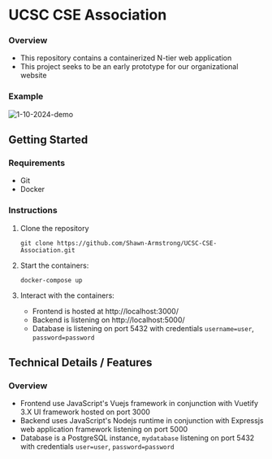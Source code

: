 # UCSC CSE Association

### Overview 
- This repository contains a containerized N-tier web application
- This project seeks to be an early prototype for our organizational website

### Example

<p>
  <img src="https://gist.github.com/assets/80125540/18b43b24-09ff-495c-b739-c496040c7407" alt="1-10-2024-demo">
</p>


## Getting Started

### Requirements
- Git
- Docker

### Instructions
1. Clone the repository 
     
    ```Console
    git clone https://github.com/Shawn-Armstrong/UCSC-CSE-Association.git
    ```
2. Start the containers:
   
    ```
    docker-compose up
    ```
3. Interact with the containers:
   - Frontend is hosted at http://localhost:3000/
   - Backend is listening on http://localhost:5000/
   - Database is listening on port 5432 with credentials `username=user`, `password=password`

## Technical Details / Features

### Overview
- Frontend use JavaScript's Vuejs framework in conjunction with Vuetify 3.X UI framework hosted on port 3000
- Backend uses JavaScript's Nodejs runtime in conjunction with Expressjs web application framework listening on port 5000
- Database is a PostgreSQL instance, `mydatabase` listening on port 5432 with credentials `user=user`, `password=password`


<!-- 

### Features
- [X] Frontend container hot module reloading *(HMR)* support
- [X] Backend container nodemon support
- [X] Frontend transitions using animate.css
- [X] System register account capabilities
  ### Details
  - Frontend has a register component implementation rendered in register view
  - register component contains a forum for parameter collection
  - register component sends HTTP request message containing parameter payload to backend on submit event
  - Backend has a register route that'll handle HTTP request messages 
  - Route extracts registration parameters
  - Password is salted then hashed
  - Verification token is generated 
  - All Parameters are stored in database
  - Verification email containing token is sent to the end-user
- [X] System verify e-mail capabilities
  ### Detials
  - After registration, an email is sent to the end-user containing a hyperlink
  - Hyperlink redirects to frontend with verification token as a parameter
  - Frontend implements EmailVerification component rendered in the EmailVerification view
  - After navigating to EmailVerification, component will extract token
  - After extraction, EmailVerification component will initiate AJAX call to backend with token payload
  - Backend will receive request at endpoint `verify-email`
  - Backend will extract token from request object
  - Backend will query database for token; if found, it'll update validation field of related user to true
- [X] System login capabilities
  ### Details
  - Frontend implements Login component rendered in Login view
  - Login component contains a forum for parameter collection
  - Login component sends HTTP request message containing parameter payload to backend on submit event
  - Backend receives request message at login endpoint
  - Backend extracts parameters from request object
  - Backend queries database with parameters
  - If parameters exist and validation is true then generate JWT token and send response back to frontend
  - Frontend will receive response. 
  - If token then cache token and redirect to profile; otherwise, display error.
- [X] System authenticate routes capabilities
  ### Details
  - Routes stored in router contain meta data tagging them as sensitive
  - Sensitive routes require a JWT to be cache in browser
  - If JWT is cache, allow navigation; otherwise, redirect to login. 
- [X] Frontend responsive video
  ### Details
  - Old video has an encoding issue which was resolved --> 
